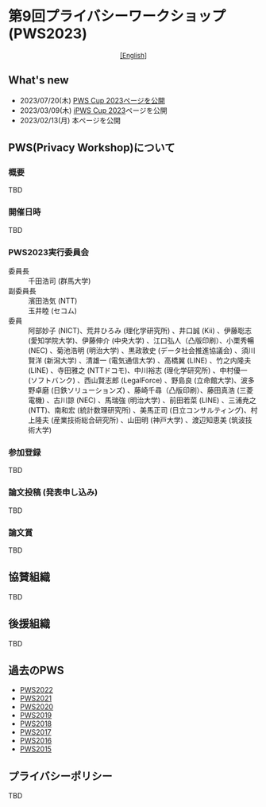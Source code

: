 # 第9回プライバシーワークショップ (PWS2023)

<div style="text-align: center;">
 <font size="2">
  <a href="./index_e.html">[English]</a>
 </font>
</div>

## What's new
- 2023/07/20(木) [PWS Cup 2023ページを公開](./cup23.html)
- 2023/03/09(木) [iPWS Cup 2023](https://www.iwsec.org/pws/ipws2023/index.html)ページを公開
- 2023/02/13(月) 本ページを公開

## PWS(Privacy Workshop)について
### 概要
TBD

### 開催日時
TBD

### PWS2023実行委員会

<dl>
 <dt>委員長</dt>
  <dd>千田浩司 (群馬大学)</dd>
 <dt>副委員長</dt>
  <dd>濱田浩気 (NTT)</dd>
  <dd>玉井睦 (セコム)</dd>
 <dt>委員</dt>
  <dd>阿部妙子 (NICT)、荒井ひろみ (理化学研究所) 、井口誠 (Kii) 、伊藤聡志 (愛知学院大学)、伊藤伸介 (中央大学) 、江口弘人（凸版印刷）、小栗秀暢 (NEC) 、菊池浩明 (明治大学) 、黒政敦史 (データ社会推進協議会) 、須川賢洋 (新潟大学) 、清雄一 (電気通信大学) 、高橋翼 (LINE) 、竹之内隆夫 (LINE) 、寺田雅之 (NTTドコモ)、中川裕志 (理化学研究所) 、中村優一 (ソフトバンク) 、西山賢志郎 (LegalForce) 、野島良 (立命館大学)、波多野卓磨 (日鉄ソリューションズ) 、藤崎千尋（凸版印刷）、藤田真浩 (三菱電機) 、古川諒 (NEC) 、馬瑞強 (明治大学) 、前田若菜 (LINE) 、三浦尭之 (NTT)、南和宏 (統計数理研究所) 、美馬正司 (日立コンサルティング)、村上隆夫 (産業技術総合研究所) 、山田明 (神戸大学) 、渡辺知恵美 (筑波技術大学) </dd>
</dl>

### 参加登録
TBD

### 論文投稿 (発表申し込み)
TBD

### 論文賞
TBD

## 協賛組織
TBD

## 後援組織
TBD

## 過去のPWS
- [PWS2022](https://www.iwsec.org/pws/2022/)
- [PWS2021](https://www.iwsec.org/pws/2021/)
- [PWS2020](https://www.iwsec.org/pws/2020/)
- [PWS2019](https://www.iwsec.org/pws/2019/)
- [PWS2018](https://www.iwsec.org/pws/2018/)
- [PWS2017](https://www.iwsec.org/pws/2017/)
- [PWS2016](https://www.iwsec.org/pws/2016/)
- [PWS2015](https://www.iwsec.org/pws/2015/)

## プライバシーポリシー
TBD


